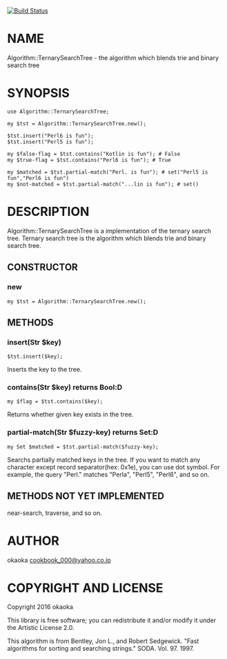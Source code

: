 [![Build Status](https://travis-ci.org/okaoka/p6-Algorithm-TernarySearchTree.svg?branch=master)](https://travis-ci.org/okaoka/p6-Algorithm-TernarySearchTree)

NAME
====

Algorithm::TernarySearchTree - the algorithm which blends trie and binary search tree

SYNOPSIS
========

    use Algorithm::TernarySearchTree;

    my $tst = Algorithm::TernarySearchTree.new();

    $tst.insert("Perl6 is fun");
    $tst.insert("Perl5 is fun");

    my $false-flag = $tst.contains("Kotlin is fun"); # False
    my $true-flag = $tst.contains("Perl6 is fun"); # True

    my $matched = $tst.partial-match("Perl. is fun"); # set("Perl5 is fun","Perl6 is fun")
    my $not-matched = $tst.partial-match("...lin is fun"); # set()

DESCRIPTION
===========

Algorithm::TernarySearchTree is a implementation of the ternary search tree. Ternary search tree is the algorithm which blends trie and binary search tree.

CONSTRUCTOR
-----------

### new

    my $tst = Algorithm::TernarySearchTree.new();

METHODS
-------

### insert(Str $key)

    $tst.insert($key);

Inserts the key to the tree.

### contains(Str $key) returns Bool:D

    my $flag = $tst.contains($key);

Returns whether given key exists in the tree.

### partial-match(Str $fuzzy-key) returns Set:D

    my Set $matched = $tst.partial-match($fuzzy-key);

Searchs partially matched keys in the tree. If you want to match any character except record separator(hex: 0x1e), you can use dot symbol. For example, the query "Perl." matches "Perla", "Perl5", "Perl6", and so on.

METHODS NOT YET IMPLEMENTED
---------------------------

near-search, traverse, and so on.

AUTHOR
======

okaoka <cookbook_000@yahoo.co.jp>

COPYRIGHT AND LICENSE
=====================

Copyright 2016 okaoka

This library is free software; you can redistribute it and/or modify it under the Artistic License 2.0.

This algorithm is from Bentley, Jon L., and Robert Sedgewick. "Fast algorithms for sorting and searching strings." SODA. Vol. 97. 1997.
